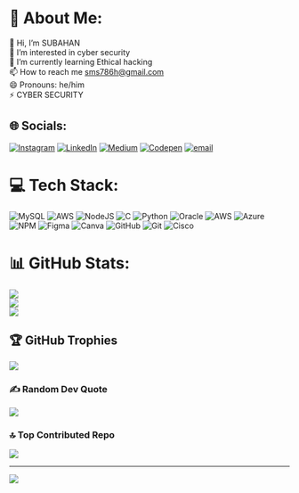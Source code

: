 # 💫 About Me:
👋 Hi, I’m SUBAHAN<br>👀 I’m interested in cyber security<br>🌱 I’m currently learning Ethical hacking<br>📫 How to reach me sms786h@gmail.com<br>😄 Pronouns: he/him<br>⚡ CYBER SECURITY


## 🌐 Socials:
[![Instagram](https://img.shields.io/badge/Instagram-%23E4405F.svg?logo=Instagram&logoColor=white)](https://instagram.com/sms786_h) [![LinkedIn](https://img.shields.io/badge/LinkedIn-%230077B5.svg?logo=linkedin&logoColor=white)]([https://linkedin.com/in/m-subahan-sms786h]) [![Medium](https://img.shields.io/badge/Medium-12100E?logo=medium&logoColor=white)](https://medium.com/@SMS786H) [![Codepen](https://img.shields.io/badge/Codepen-000000?logo=codepen&logoColor=white)](https://codepen.io/M-SUBAHAN) [![email](https://img.shields.io/badge/Email-D14836?logo=gmail&logoColor=white)](mailto:maddusagarisubahan@gmail.com) 

# 💻 Tech Stack:
![MySQL](https://img.shields.io/badge/mysql-4479A1.svg?style=for-the-badge&logo=mysql&logoColor=white) ![AWS](https://img.shields.io/badge/AWS-%23FF9900.svg?style=for-the-badge&logo=amazon-aws&logoColor=white) ![NodeJS](https://img.shields.io/badge/node.js-6DA55F?style=for-the-badge&logo=node.js&logoColor=white) ![C](https://img.shields.io/badge/c-%2300599C.svg?style=for-the-badge&logo=c&logoColor=white) ![Python](https://img.shields.io/badge/python-3670A0?style=for-the-badge&logo=python&logoColor=ffdd54) ![Oracle](https://img.shields.io/badge/Oracle-F80000?style=for-the-badge&logo=oracle&logoColor=white) ![AWS](https://img.shields.io/badge/AWS-%23FF9900.svg?style=for-the-badge&logo=amazon-aws&logoColor=white) ![Azure](https://img.shields.io/badge/azure-%230072C6.svg?style=for-the-badge&logo=microsoftazure&logoColor=white) ![NPM](https://img.shields.io/badge/NPM-%23CB3837.svg?style=for-the-badge&logo=npm&logoColor=white) ![Figma](https://img.shields.io/badge/figma-%23F24E1E.svg?style=for-the-badge&logo=figma&logoColor=white) ![Canva](https://img.shields.io/badge/Canva-%2300C4CC.svg?style=for-the-badge&logo=Canva&logoColor=white) ![GitHub](https://img.shields.io/badge/github-%23121011.svg?style=for-the-badge&logo=github&logoColor=white) ![Git](https://img.shields.io/badge/git-%23F05033.svg?style=for-the-badge&logo=git&logoColor=white) ![Cisco](https://img.shields.io/badge/cisco-%23049fd9.svg?style=for-the-badge&logo=cisco&logoColor=black)
# 📊 GitHub Stats:
![](https://github-readme-stats.vercel.app/api?username=SMS786-H&theme=dark&hide_border=false&include_all_commits=false&count_private=false)<br/>
![](https://github-readme-streak-stats.herokuapp.com/?user=SMS786-H&theme=dark&hide_border=false)<br/>
![](https://github-readme-stats.vercel.app/api/top-langs/?username=SMS786-H&theme=dark&hide_border=false&include_all_commits=false&count_private=false&layout=compact)

## 🏆 GitHub Trophies
![](https://github-profile-trophy.vercel.app/?username=SMS786-H&theme=radical&no-frame=false&no-bg=true&margin-w=4)

### ✍️ Random Dev Quote
![](https://quotes-github-readme.vercel.app/api?type=horizontal&theme=dark)

### 🔝 Top Contributed Repo
![](https://github-contributor-stats.vercel.app/api?username=SMS786-H&limit=5&theme=github_dark&combine_all_yearly_contributions=true)

---
[![](https://visitcount.itsvg.in/api?id=SMS786-H&icon=5&color=0)](https://visitcount.itsvg.in)

<!-- Proudly created with GPRM ( https://gprm.itsvg.in ) -->
